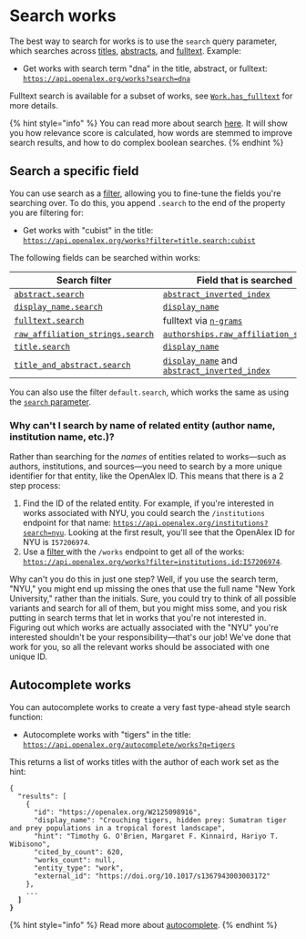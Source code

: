 # Search works

The best way to search for works is to use the `search` query parameter, which searches across [titles](work-object/#title), [abstracts](work-object/#abstract\_inverted\_index), and [fulltext](work-object/README.md#has_fulltext). Example:

* Get works with search term "dna" in the title, abstract, or fulltext:\
  [`https://api.openalex.org/works?search=dna`](https://api.openalex.org/works?search=dna)

Fulltext search is available for a subset of works, see [`Work.has_fulltext`](./work-object/README.md#has_fulltext) for more details.

{% hint style="info" %}
You can read more about search [here](../../how-to-use-the-api/get-lists-of-entities/search-entities.md). It will show you how relevance score is calculated, how words are stemmed to improve search results, and how to do complex boolean searches.
{% endhint %}

## Search a specific field

You can use search as a [filter](../../how-to-use-the-api/get-lists-of-entities/filter-entity-lists.md), allowing you to fine-tune the fields you're searching over. To do this, you append `.search` to the end of the property you are filtering for:

* Get works with "cubist" in the title:\
  [`https://api.openalex.org/works?filter=title.search:cubist`](https://api.openalex.org/works?filter=title.search:cubist)

The following fields can be searched within works:

| Search filter                                                                        | Field that is searched                                                  |
| ------------------------------------------------------------------------------------ | ----------------------------------------------------------------------- |
| [`abstract.search`](filter-works.md#abstract.search)                                 | [`abstract_inverted_index`](work-object/#abstract\_inverted\_index)     |
| [`display_name.search`](filter-works.md#display\_name.search-alias-title.search)     | [`display_name`](work-object/#display\_name)                            |
| [`fulltext.search`](filter-works.md#fulltext.search)                                 | fulltext via [`n-grams`](get-n-grams.md)                                |
| [`raw_affiliation_strings.search`](filter-works.md#raw_affiliation_stringssearch)      | [`authorships.raw_affiliation_strings`](./work-object/authorship-object.md#raw_affiliation_strings)  |
| [`title.search`](filter-works.md#display\_name.search-alias-title.search)            | [`display_name`](work-object/#display\_name)                            |
| [`title_and_abstract.search`](filter-works.md#title_and_abstractsearch)            | [`display_name`](work-object/#display\_name) and [`abstract_inverted_index`](work-object/#abstract\_inverted\_index)  |

You can also use the filter `default.search`, which works the same as using the [`search` parameter](#search-works).

### Why can't I search by name of related entity (author name, institution name, etc.)?

Rather than searching for the _names_ of entities related to works—such as authors, institutions, and sources—you need to search by a more unique identifier for that entity, like the OpenAlex ID. This means that there is a 2 step process:

1. Find the ID of the related entity. For example, if you're interested in works associated with NYU, you could search the `/institutions` endpoint for that name: [`https://api.openalex.org/institutions?search=nyu`](https://api.openalex.org/institutions?search=nyu). Looking at the first result, you'll see that the OpenAlex ID for NYU is `I57206974`.
2. Use a [filter ](filter-works.md)with the `/works` endpoint to get all of the works: [`https://api.openalex.org/works?filter=institutions.id:I57206974`](https://api.openalex.org/works?filter=institutions.id:I57206974).

Why can't you do this in just one step? Well, if you use the search term, "NYU," you might end up missing the ones that use the full name "New York University," rather than the initials. Sure, you could try to think of all possible variants and search for all of them, but you might miss some, and you risk putting in search terms that let in works that you're not interested in. Figuring out which works are actually associated with the "NYU" you're interested shouldn't be your responsibility—that's our job! We've done that work for you, so all the relevant works should be associated with one unique ID.

## Autocomplete works

You can autocomplete works to create a very fast type-ahead style search function:

* Autocomplete works with "tigers" in the title:\
  [`https://api.openalex.org/autocomplete/works?q=tigers`](https://api.openalex.org/autocomplete/works?q=tigers)

This returns a list of works titles with the author of each work set as the hint:

<pre class="language-json"><code class="lang-json">{ 
  "results": [
    {
      "id": "https://openalex.org/W2125098916",
      "display_name": "Crouching tigers, hidden prey: Sumatran tiger and prey populations in a tropical forest landscape",
      "hint": "Timothy G. O'Brien, Margaret F. Kinnaird, Hariyo T. Wibisono",
      "cited_by_count": 620,
      "works_count": null,
      "entity_type": "work",
      "external_id": "https://doi.org/10.1017/s1367943003003172"
    },
    ...
<strong>  ]
</strong><strong>}
</strong></code></pre>

{% hint style="info" %}
Read more about [autocomplete](../../how-to-use-the-api/get-lists-of-entities/autocomplete-entities.md).
{% endhint %}
